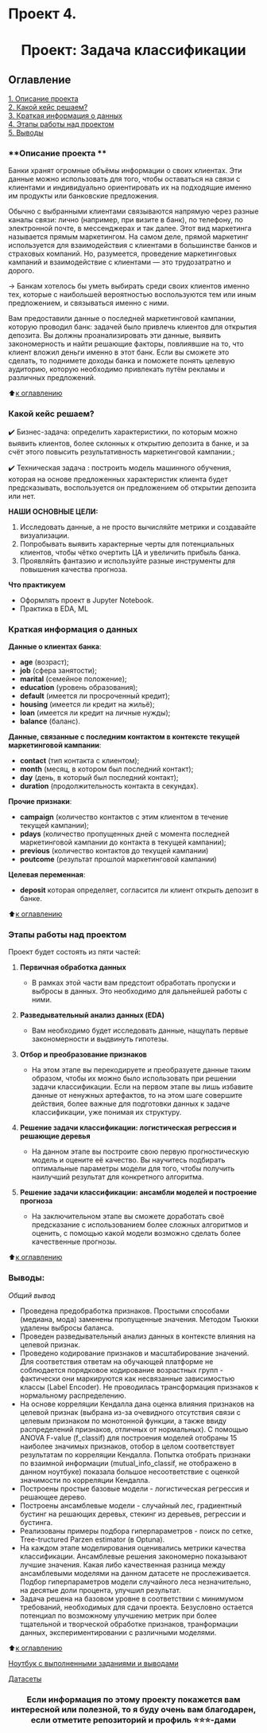# Проект 4. 
# <center> Проект: Задача классификации

## Оглавление  
[1. Описание проекта](https://github.com/Balantre/New_octopus/blob/main/project_3/README.md#описание-проекта-)  
[2. Какой кейс решаем?](https://github.com/Balantre/New_octopus/blob/main/project_3/README.md#Какой-кейс-решаем)  
[3. Краткая информация о данных](https://github.com/Balantre/New_octopus/blob/main/project_3/README.md#Краткая-информация-о-данных)  
[4. Этапы работы над проектом](https://github.com/Balantre/New_octopus/blob/main/project_3/README.md#Этапы-работы-над-проектом)     
[5. Выводы](https://github.com/Balantre/New_octopus/blob/main/project_3/README.md#Выводы) 

### **Описание проекта **   
Банки хранят огромные объёмы информации о своих клиентах. Эти данные можно использовать для того, чтобы оставаться на связи с клиентами и индивидуально ориентировать их на подходящие именно им продукты или банковские предложения.

Обычно с выбранными клиентами связываются напрямую через разные каналы связи: лично (например, при визите в банк), по телефону, по электронной почте, в мессенджерах и так далее. Этот вид маркетинга называется прямым маркетингом. На самом деле, прямой маркетинг используется для взаимодействия с клиентами в большинстве банков и страховых компаний. Но, разумеется, проведение маркетинговых кампаний и взаимодействие с клиентами — это трудозатратно и дорого.

→ Банкам хотелось бы уметь выбирать среди своих клиентов именно тех, которые с наибольшей вероятностью воспользуются тем или иным предложением, и связываться именно с ними.

Вам предоставили данные о последней маркетинговой кампании, которую проводил банк: задачей было привлечь клиентов для открытия депозита. Вы должны проанализировать эти данные, выявить закономерность и найти решающие факторы, повлиявшие на то, что клиент вложил деньги именно в этот банк. Если вы сможете это сделать, то поднимете доходы банка и поможете понять целевую аудиторию, которую необходимо привлекать путём рекламы и различных предложений.

:arrow_up:[к оглавлению](https://github.com/Balantre/New_octopus/blob/main/project_3/README.md#оглавление)


### **Какой кейс решаем?**
✔️ Бизнес-задача: определить характеристики, по которым можно выявить клиентов, более склонных к открытию депозита в банке, и за счёт этого повысить результативность маркетинговой кампании.;

✔️ Техническая задача : построить модель машинного обучения, которая на основе предложенных характеристик клиента будет предсказывать, воспользуется он предложением об открытии депозита или нет.

**НАШИ ОСНОВНЫЕ ЦЕЛИ:**

1. Исследовать данные, а не просто вычисляйте метрики и создавайте визуализации.
2. Попробывать выявить характерные черты для потенциальных клиентов, чтобы чётко очертить ЦА и увеличить прибыль банка.
3. Проявляйть фантазию и используйте разные инструменты для повышения качества прогноза.

**Что практикуем**     
 - Оформлять проект в Jupyter Notebook.
 - Практика в EDA, ML


### **Краткая информация о данных**
**Данные о клиентах банка**:

* **age** (возраст);
* **job** (сфера занятости);
* **marital** (семейное положение);
* **education** (уровень образования);
* **default** (имеется ли просроченный кредит);
* **housing** (имеется ли кредит на жильё);
* **loan** (имеется ли кредит на личные нужды);
* **balance** (баланс).

**Данные, связанные с последним контактом в контексте текущей маркетинговой кампании**:

* **contact** (тип контакта с клиентом);
* **month** (месяц, в котором был последний контакт);
* **day** (день, в который был последний контакт);
* **duration** (продолжительность контакта в секундах).

**Прочие признаки**:

* **campaign** (количество контактов с этим клиентом в течение текущей кампании);
* **pdays** (количество пропущенных дней с момента последней маркетинговой кампании до контакта в текущей кампании);
* **previous** (количество контактов до текущей кампании)
* **poutcome** (результат прошлой маркетинговой кампании)

**Целевая переменная**: 

* **deposit** которая определяет, согласится ли клиент открыть депозит в банке.


:arrow_up:[к оглавлению](https://github.com/Balantre/New_octopus/blob/main/project_3/README.md#оглавление)


### **Этапы работы над проектом**  
Проект будет состоять из пяти частей:

1. **Первичная обработка данных**
    
    - В рамках этой части вам предстоит обработать пропуски и выбросы в данных. Это необходимо для дальнейшей работы с ними.


2. **Разведывательный анализ данных (EDA)**

    - Вам необходимо будет исследовать данные, нащупать первые закономерности и выдвинуть гипотезы.

3. **Отбор и преобразование признаков**

    - На этом этапе вы перекодируете и преобразуете данные таким образом, чтобы их можно было использовать при решении задачи классификации. Если на первом этапе вы лишь избавите данные от ненужных артефактов, то на этом шаге совершите действия, более важные для подготовки данных к задаче классификации, уже понимая их структуру.

4. **Решение задачи классификации: логистическая регрессия и решающие деревья**

    - На данном этапе вы построите свою первую прогностическую модель и оцените её качество. Вы научитесь подбирать оптимальные параметры модели для того, чтобы получить наилучший результат для конкретного алгоритма.

5. **Решение задачи классификации: ансамбли моделей и построение прогноза**

    - На заключительном этапе вы сможете доработать своё предсказание с использованием более сложных алгоритмов и оценить, с помощью какой модели возможно сделать более качественные прогнозы.

:arrow_up:[к оглавлению](https://github.com/Balantre/New_octopus/blob/main/project_3/README.md#оглавление)



### **Выводы:**  
*Общий вывод*

* Проведена предобработка признаков. Простыми способами (медиана, мода) заменены пропущенные значения. Методом Тьюкки удалены выбросы баланса.
* Проведен разведывательный анализ данных в контексте влияния на целевой признак.
* Проведено кодирование признаков и масштабирование значений. Для соответствия ответам на обучающей платформе не соблюдается порядковое кодирование возрастных групп - фактически они маркируются как несвязанные зависимостью классы (Label Encoder). Не проводилась трансформация признаков к нормальному распределению.
* На основе корреляции Кендалла дана оценка влияния признаков на целевой признак (выбрана из-за очевидного отсутствия связи с целевым признаком по монотонной функции, а также ввиду распределений признаков, отличных от нормальных). С помощью ANOVA F-value (f_classif) для построения моделей отобраны 15 наиболее значимых признаков, отобор в целом соответствует результатам по корреляции Кендалла. Попытка отобрать признаки по взаимной информации (mutual_info_classif, не отображено в данном ноутбуке) показала большое несоответствие с оценкой значимости по корреляции Кендалла.
* Построены простые базовые модели - логистическая регрессия и решающее дерево.
* Построены ансамблевые модели - случайный лес, градиентный бустинг на решающих деревьх, стекинг из деревьев, регрессии и бустинга.
* Реализованы примеры подбора гиперпараметров - поиск по сетке, Tree-tructured Parzen estimator (в Optuna).
* На каждом этапе моделирования оценивались метрики качества классификации. Ансамблевые решения закономерно показывают лучшие значения. Какая либо качественная разница между ансамблевыми моделями на данном датасете не прослеживается. Подбор гиперпараметров модели случайного леса незначительно, на десятые доли процента, улучшил результат.
* Задача решена на базовом уровне в соответствии с минимумом требований, необходимых для сдачи проекта. Безусловно остается потенциал по возможному улучшению метрик при более тщательной и творческой обработке признаков, транформации данных, экспериментировании с различными моделями.


:arrow_up:[к оглавлению](https://github.com/Balantre/New_octopus/blob/main/project_3/README.md#оглавление)

[Ноутбук с выполненными заданиями и выводами](https://github.com/Balantre/New_octopus/blob/main/project_3/Project_3.ipynb)

[Датасеты](https://drive.google.com/drive/folders/1-JU62hMM2hJWpaxfIm1CkWF2AO34mhP1?usp=sharing)

### <center> Если информация по этому проекту покажется вам интересной или полезной, то я буду очень вам благодарен, если отметите репозиторий и профиль ⭐️⭐️⭐️-дами